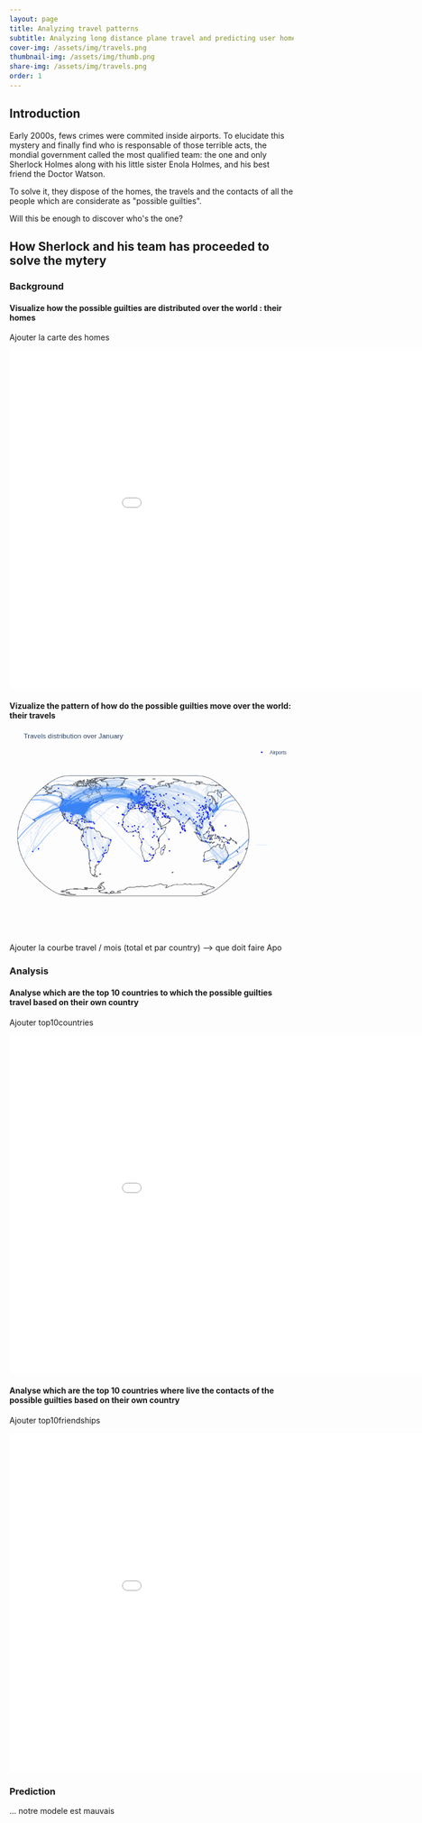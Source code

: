 ```yaml
---
layout: page
title: Analyzing travel patterns
subtitle: Analyzing long distance plane travel and predicting user home area based on their long distance travels
cover-img: /assets/img/travels.png
thumbnail-img: /assets/img/thumb.png
share-img: /assets/img/travels.png
order: 1
---
```


## Introduction
Early 2000s, fews crimes were commited inside airports. To elucidate this mystery and finally find who is responsable of those terrible acts, the mondial government called the most qualified team: the one and only Sherlock Holmes along with his little sister Enola Holmes, and his best friend the Doctor Watson.

To solve it, they dispose of the homes, the travels and the contacts of all the people which are considerate as "possible guilties".

Will this be enough to discover who's the one?


## How Sherlock and his team has proceeded to solve the mytery

### Background
#### Visualize how the possible guilties are distributed over the world : their homes

Ajouter la carte des homes

<iframe src="assets/homes_map.html" width="1000" height="600" frameborder="0" style="border:0" allowfullscreen></iframe>



#### Vizualize the pattern of how do the possible guilties move over the world: their travels

![Alt Text](assets/img/animated-2.gif)

Ajouter la courbe travel / mois (total et par country) --> que doit faire Apo


### Analysis
#### Analyse which are the top 10 countries to which the possible guilties travel based on their own country

Ajouter top10countries

<iframe src="assets/top10visited.html" width="1000" height="600" frameborder="0" style="border:0" allowfullscreen></iframe>

#### Analyse which are the top 10 countries where live the contacts of the possible guilties based on their own country

Ajouter top10friendships

<iframe src="assets/top10friends.html" width="1000" height="600" frameborder="0" style="border:0" allowfullscreen></iframe>

### Prediction

... notre modele est mauvais



